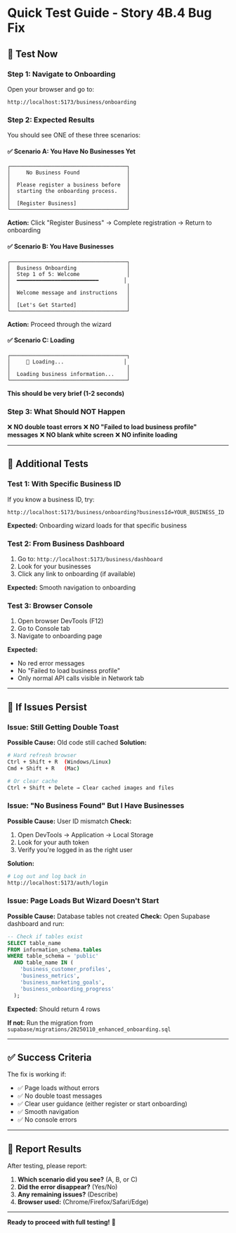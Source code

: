 # Quick Test Guide - Story 4B.4 Bug Fix

## 🎯 Test Now

### Step 1: Navigate to Onboarding
Open your browser and go to:
```
http://localhost:5173/business/onboarding
```

### Step 2: Expected Results

You should see ONE of these three scenarios:

#### ✅ Scenario A: You Have No Businesses Yet
```
┌─────────────────────────────────────┐
│     No Business Found               │
│                                     │
│  Please register a business before  │
│  starting the onboarding process.   │
│                                     │
│  [Register Business]                │
└─────────────────────────────────────┘
```
**Action:** Click "Register Business" → Complete registration → Return to onboarding

#### ✅ Scenario B: You Have Businesses
```
┌─────────────────────────────────────┐
│  Business Onboarding                │
│  Step 1 of 5: Welcome               │
│  ━━━━━━━━━━━━━━━━━━━━━━━━━━        │
│                                     │
│  Welcome message and instructions   │
│                                     │
│  [Let's Get Started]                │
└─────────────────────────────────────┘
```
**Action:** Proceed through the wizard

#### ✅ Scenario C: Loading
```
┌─────────────────────────────────────┐
│     🔄 Loading...                   │
│                                     │
│  Loading business information...    │
└─────────────────────────────────────┘
```
**This should be very brief (1-2 seconds)**

### Step 3: What Should NOT Happen

❌ **NO double toast errors**
❌ **NO "Failed to load business profile" messages**
❌ **NO blank white screen**
❌ **NO infinite loading**

---

## 🧪 Additional Tests

### Test 1: With Specific Business ID
If you know a business ID, try:
```
http://localhost:5173/business/onboarding?businessId=YOUR_BUSINESS_ID
```

**Expected:** Onboarding wizard loads for that specific business

### Test 2: From Business Dashboard
1. Go to: `http://localhost:5173/business/dashboard`
2. Look for your businesses
3. Click any link to onboarding (if available)

**Expected:** Smooth navigation to onboarding

### Test 3: Browser Console
1. Open browser DevTools (F12)
2. Go to Console tab
3. Navigate to onboarding page

**Expected:** 
- No red error messages
- No "Failed to load business profile"
- Only normal API calls visible in Network tab

---

## 🐛 If Issues Persist

### Issue: Still Getting Double Toast
**Possible Cause:** Old code still cached
**Solution:**
```bash
# Hard refresh browser
Ctrl + Shift + R  (Windows/Linux)
Cmd + Shift + R   (Mac)

# Or clear cache
Ctrl + Shift + Delete → Clear cached images and files
```

### Issue: "No Business Found" But I Have Businesses
**Possible Cause:** User ID mismatch
**Check:**
1. Open DevTools → Application → Local Storage
2. Look for your auth token
3. Verify you're logged in as the right user

**Solution:**
```bash
# Log out and log back in
http://localhost:5173/auth/login
```

### Issue: Page Loads But Wizard Doesn't Start
**Possible Cause:** Database tables not created
**Check:**
Open Supabase dashboard and run:
```sql
-- Check if tables exist
SELECT table_name 
FROM information_schema.tables 
WHERE table_schema = 'public' 
  AND table_name IN (
    'business_customer_profiles',
    'business_metrics',
    'business_marketing_goals',
    'business_onboarding_progress'
  );
```

**Expected:** Should return 4 rows

**If not:** Run the migration from `supabase/migrations/20250110_enhanced_onboarding.sql`

---

## ✅ Success Criteria

The fix is working if:
- ✅ Page loads without errors
- ✅ No double toast messages
- ✅ Clear user guidance (either register or start onboarding)
- ✅ Smooth navigation
- ✅ No console errors

---

## 📝 Report Results

After testing, please report:

1. **Which scenario did you see?** (A, B, or C)
2. **Did the error disappear?** (Yes/No)
3. **Any remaining issues?** (Describe)
4. **Browser used:** (Chrome/Firefox/Safari/Edge)

---

**Ready to proceed with full testing!** 🚀
